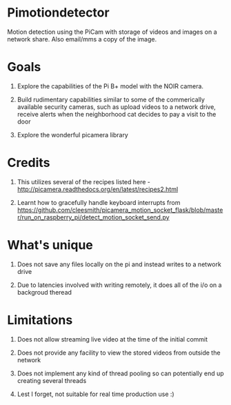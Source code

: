 Pimotiondetector
================

Motion detection using the PiCam with storage of videos and images on a network share. Also email/mms a copy of the image.

Goals
==========

1. Explore the capabilities of the Pi B+ model with the NOIR camera. 

2. Build rudimentary capabilities similar to some of the commerically available security cameras, such as upload videos to a network drive, receive alerts when the neighborhood cat decides to pay a visit to the door

3. Explore the wonderful picamera library

Credits
=======

1. This utilizes several of the recipes listed here - http://picamera.readthedocs.org/en/latest/recipes2.html

2. Learnt how to gracefully handle keyboard interrupts from https://github.com/cleesmith/picamera_motion_socket_flask/blob/master/run_on_raspberry_pi/detect_motion_socket_send.py


What's unique
=============

1. Does not save any files locally on the pi and instead writes to a network drive

2. Due to latencies involved with writing remotely, it does all of the i/o on a backgroud theread

Limitations
===========

1. Does not allow streaming live video at the time of the initial commit

2. Does not provide any facility to view the stored videos from outside the network

3. Does not implement any kind of thread pooling so can potentially end up creating several threads 

4. Lest I forget, not suitable for real time production use :)
